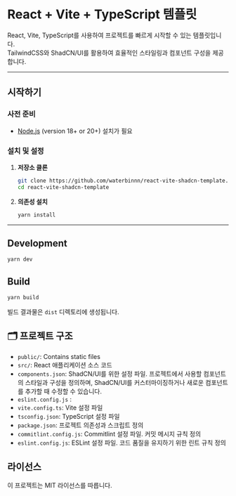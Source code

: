 # React + Vite + TypeScript 템플릿

React, Vite, TypeScript를 사용하여 프로젝트를 빠르게 시작할 수 있는 템플릿입니다.  
TailwindCSS와 ShadCN/UI를 활용하여 효율적인 스타일링과 컴포넌트 구성을 제공합니다.

---

## 시작하기

### 사전 준비

- [Node.js](https://nodejs.org/) (version 18+ or 20+) 설치가 필요

### 설치 및 설정

1. **저장소 클론**

   ```bash
   git clone https://github.com/waterbinnn/react-vite-shadcn-template.git
   cd react-vite-shadcn-template
   ```

2. **의존성 설치**
   ```bash
   yarn install
   ```

---

## Development

```bash
yarn dev
```

## Build

```bash
yarn build
```

빌드 결과물은 `dist` 디렉토리에 생성됩니다.

## 🗂️ 프로젝트 구조

- `public/`: Contains static files
- `src/`: React 애플리케이션 소스 코드
- `components.json`: ShadCN/UI를 위한 설정 파일. 프로젝트에서 사용할 컴포넌트의 스타일과 구성을 정의하며, ShadCN/UI를 커스터마이징하거나 새로운 컴포넌트를 추가할 때 수정할 수 있습니다.
- `eslint.config.js` :
- `vite.config.ts`: Vite 설정 파일
- `tsconfig.json`: TypeScript 설정 파일
- `package.json`: 프로젝트 의존성과 스크립트 정의
- `commitlint.config.js`: Commitlint 설정 파일. 커밋 메시지 규칙 정의
- `eslint.config.js`: ESLint 설정 파일. 코드 품질을 유지하기 위한 린트 규칙 정의

## 라이선스

이 프로젝트는 MIT 라이선스를 따릅니다.
